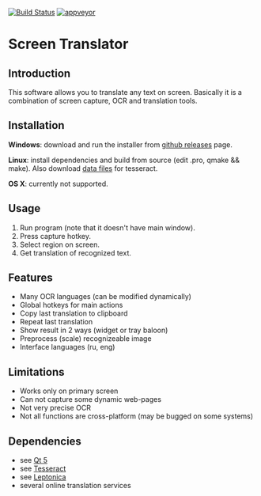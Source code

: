 [![Build Status](https://travis-ci.org/OneMoreGres/ScreenTranslator.svg)](https://travis-ci.org/OneMoreGres/ScreenTranslator.svg)
[![appveyor](https://img.shields.io/appveyor/ci/OneMoreGres/ScreenTranslator.svg)](https://img.shields.io/appveyor/ci/OneMoreGres/ScreenTranslator.svg)


Screen Translator
=================

Introduction
------------
This software allows you to translate any text on screen.
Basically it is a combination of screen capture, OCR and translation tools.

Installation
------------

**Windows**: download and run the installer from [github releases](https://github.com/OneMoreGres/ScreenTranslator/releases) page.

**Linux**: install dependencies and build from source (edit .pro, qmake && make).
Also download [data files](https://github.com/tesseract-ocr/tessdata/tree/3.04.00) for tesseract.

**OS X**: currently not supported.

Usage
-----
1. Run program (note that it doesn't have main window).
2. Press capture hotkey.
3. Select region on screen.
4. Get translation of recognized text.

Features
--------
* Many OCR languages (can be modified dynamically)
* Global hotkeys for main actions
* Copy last translation to clipboard
* Repeat last translation
* Show result in 2 ways (widget or tray baloon)
* Preprocess (scale) recognizeable image
* Interface languages (ru, eng)


Limitations
-----------
* Works only on primary screen
* Can not capture some dynamic web-pages
* Not very precise OCR
* Not all functions are cross-platform (may be bugged on some systems)

Dependencies
------------
* see [Qt 5](http://qt-project.org/)
* see [Tesseract](https://code.google.com/p/tesseract-ocr/)
* see [Leptonica](http://leptonica.com/)
* several online translation services

